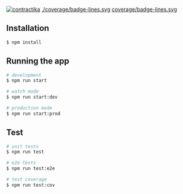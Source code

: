 [![contractika](https://circleci.com/gh/cryptoTeq/falcon-backend.svg?style=svg)](https://app.circleci.com/pipelines/github/cryptoTeq/falcon-backend)
[./coverage/badge-lines.svg](./coverage/badge-lines.svg)
[coverage/badge-lines.svg](coverage/badge-lines.svg)

## Installation

```bash
$ npm install
```

## Running the app

```bash
# development
$ npm run start

# watch mode
$ npm run start:dev

# production mode
$ npm run start:prod
```

## Test

```bash
# unit tests
$ npm run test

# e2e tests
$ npm run test:e2e

# test coverage
$ npm run test:cov
```
